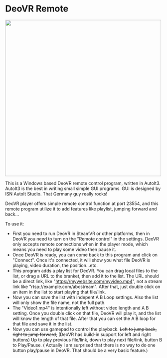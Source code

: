 # DeoVR Remote
<img src="https://user-images.githubusercontent.com/22040708/137249192-e2fa0a72-33fd-4db5-bc95-d01490cd6abf.png" width='500' />

 This is a Windows based DeoVR remote control program, written in AutoIt3. AutoIt3 is the best in writing small simple GUI programs.
 GUI is designed by ISN AutoIt Studio. That Germany guy really rocks!
 
 DeoVR player offers simple remote control function at port 23554, and this remote program utilize it to add features like playlist, jumping forward and back...
 
 To use it:
 * First you need to run DeoVR in SteamVR or other platforms, then in DeoVR you need to turn on the "Remote control" in the settings.
 DeoVR only accepts remote connections when in the player mode, which means you need to play some video then pause it.
 * Once DeoVR is ready, you can come back to this program and click on "Connect". Once it's connected, it will show you what file DeoVR is playing, video duration, the position...etc.
 * This program adds a play list for DeoVR. You can drag local files to the list, or drag a URL to the branket, then add it to the list. The URL should be a direct link, like "https://mywebsite.com/myvideo.mp4", not a stream link like "rtsp://example.com/abcstream". After that, just double click on an item in the list to start playing that file/link.
 * Now you can save the list with indepent A B Loop settings. Also the list will only show the file name, not the full path.
 * The "Video1.mp4" is intentionally left without video length and A B setting. Once you double click on that file, DeoVR will play it, and the list will know the length of that file. After that you can set the A B loop for that file and save it in the list.
 * Now you can use gamepad to control the playback. ~~Left to jump back, right to jump forward,~~ (DeoVR has build-in support for left and right buttons) Up to play previous file/link, down to play next file/link, button B to Play/Pause. ( Actually I am surprised that there is no way to do one button play/pause in DeoVR. That should be a very basic feature.)
